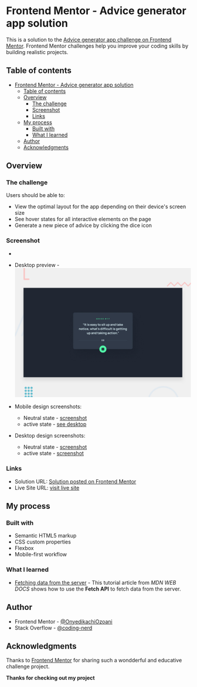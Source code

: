 <!-- @format -->

# Frontend Mentor - Advice generator app solution

This is a solution to the [Advice generator app challenge on Frontend Mentor](https://www.frontendmentor.io/challenges/advice-generator-app-QdUG-13db). Frontend Mentor challenges help you improve your coding skills by building realistic projects.

## Table of contents

-   [Frontend Mentor - Advice generator app solution](#frontend-mentor---advice-generator-app-solution)
    -   [Table of contents](#table-of-contents)
    -   [Overview](#overview)
        -   [The challenge](#the-challenge)
        -   [Screenshot](#screenshot)
        -   [Links](#links)
    -   [My process](#my-process)
        -   [Built with](#built-with)
        -   [What I learned](#what-i-learned)
    -   [Author](#author)
    -   [Acknowledgments](#acknowledgments)

## Overview

### The challenge

Users should be able to:

-   View the optimal layout for the app depending on their device's screen size
-   See hover states for all interactive elements on the page
-   Generate a new piece of advice by clicking the dice icon

### Screenshot

-   [double-state]: https://i.imgur.com/SGsiyDy.jpg "Error and active states"

-   Desktop preview - ![image of the desktop site preview](./design/desktop-preview.jpg)
-   Mobile design screenshots:
    -   Neutral state - [screenshot](https://i.imgur.com/t8X9mRu.png)
    -   active state - [see desktop][double-state]
-   Desktop design screenshots:
    -   Neutral state - [screenshot](https://i.imgur.com/pqt4jbg.png)
    -   active state - [screenshot][double-state]

### Links

-   Solution URL: [Solution posted on Frontend Mentor](https://www.frontendmentor.io/solutions/advice-generator-app-using-advice-slip-api-pG6GEIWOLX)
-   Live Site URL: [visit live site](https://advice-generator-nerdynerd.netlify.app/)

## My process

### Built with

-   Semantic HTML5 markup
-   CSS custom properties
-   Flexbox
-   Mobile-first workflow

### What I learned

-   [Fetching data from the server](https://developer.mozilla.org/en-US/docs/Learn/JavaScript/Client-side_web_APIs/Fetching_data) - This tutorial article from _MDN WEB DOCS_ shows how to use the **Fetch API** to fetch data from the server.

## Author

-   Frontend Mentor - [@OnyedikachiOzoani](https://www.frontendmentor.io/profile/OnyedikachiOzoani)
-   Stack Overflow - [@coding-nerd](https://stackoverflow.com/users/21363556/coding-nerd)

## Acknowledgments

Thanks to [Frontend Mentor](https://www.frontendmentor.io/home) for sharing such a wondderful and educative challenge project.

**Thanks for checking out my project**

